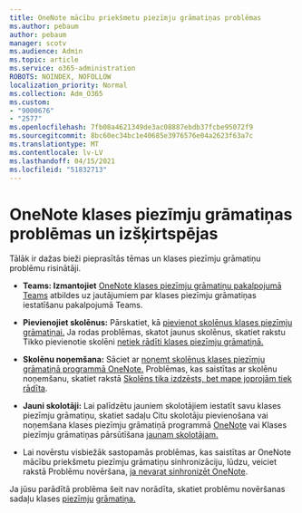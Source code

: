 ```yaml
---
title: OneNote mācību priekšmetu piezīmju grāmatiņas problēmas
ms.author: pebaum
author: pebaum
manager: scotv
ms.audience: Admin
ms.topic: article
ms.service: o365-administration
ROBOTS: NOINDEX, NOFOLLOW
localization_priority: Normal
ms.collection: Adm_O365
ms.custom:
- "9000676"
- "2577"
ms.openlocfilehash: 7fb08a4621349de3ac08887ebdb37fcbe95072f9
ms.sourcegitcommit: 8bc60ec34bc1e40685e3976576e04a2623f63a7c
ms.translationtype: MT
ms.contentlocale: lv-LV
ms.lasthandoff: 04/15/2021
ms.locfileid: "51832713"
---
```

# <a name="onenote-class-notebook-issues-and-resolutions"></a>OneNote klases piezīmju grāmatiņas problēmas un izšķirtspējas

Tālāk ir dažas bieži pieprasītās tēmas un klases piezīmju grāmatiņu problēmu risinātāji.

- **Teams: Izmantojiet** [OneNote klases piezīmju grāmatiņu pakalpojumā Teams](https://support.office.com/article/bd77f11f-27cd-4d41-bfbd-2b11799f1440) atbildes uz jautājumiem par klases piezīmju grāmatiņas iestatīšanu pakalpojumā Teams.

- **Pievienojiet skolēnus:** Pārskatiet, kā [pievienot skolēnus klases piezīmju grāmatiņai.](https://support.office.com/article/149882af-506a-4689-9fee-39309b97aae8) Ja rodas problēmas, skatot jaunus skolēnus, skatiet rakstu Tikko pievienotie skolēni [netiek rādīti klases piezīmju grāmatiņā.](https://support.office.com/article/4da02c45-b435-4af1-921b-51b8ee40e1c9)

- **Skolēnu noņemšana:** Sāciet ar [noņemt skolēnus klases piezīmju grāmatiņā programmā OneNote.](https://support.office.com/article/86dcf019-408f-4de8-8055-eb61f1578c3c) Problēmas, kas saistītas ar skolēnu noņemšanu, skatiet rakstā [Skolēns tika izdzēsts, bet mape joprojām tiek rādīta](https://support.office.com/article/0ed81eaa-c14a-436f-bb6f-ce95f130cc71).

- **Jauni skolotāji:** Lai palīdzētu jauniem skolotājiem iestatīt savu klases piezīmju grāmatiņu, skatiet sadaļu Citu skolotāju pievienošana vai noņemšana klases piezīmju grāmatiņā programmā [OneNote](https://support.office.com/article/fdcb870b-49a7-4a14-9ea6-d817f88026f8) vai Klases piezīmju grāmatiņas pārsūtīšana [jaunam skolotājam.](https://support.office.com/article/84ef5d4a-0eec-4d5b-bc22-1317bc3b9027)

- Lai novērstu visbiežāk sastopamās problēmas, kas saistītas ar OneNote mācību priekšmetu piezīmju grāmatiņu sinhronizāciju, lūdzu, veiciet rakstā Problēmu novēršana, [ja nevarat sinhronizēt OneNote](https://support.office.com/article/Fix-issues-when-you-can-t-sync-OneNote-299495ef-66d1-448f-90c1-b785a6968d45).

Ja jūsu parādītā problēma šeit nav norādīta, skatiet problēmu novēršanas sadaļu klases [piezīmju](https://support.office.com/article/class-notebook-ee70aff9-52e8-449f-be6a-7cbc1d65eaea#ID0EAABAAA=Manage&ID0EABAAA=Troubleshoot) [grāmatiņa.](https://support.office.com/article/class-notebook-ee70aff9-52e8-449f-be6a-7cbc1d65eaea) 


